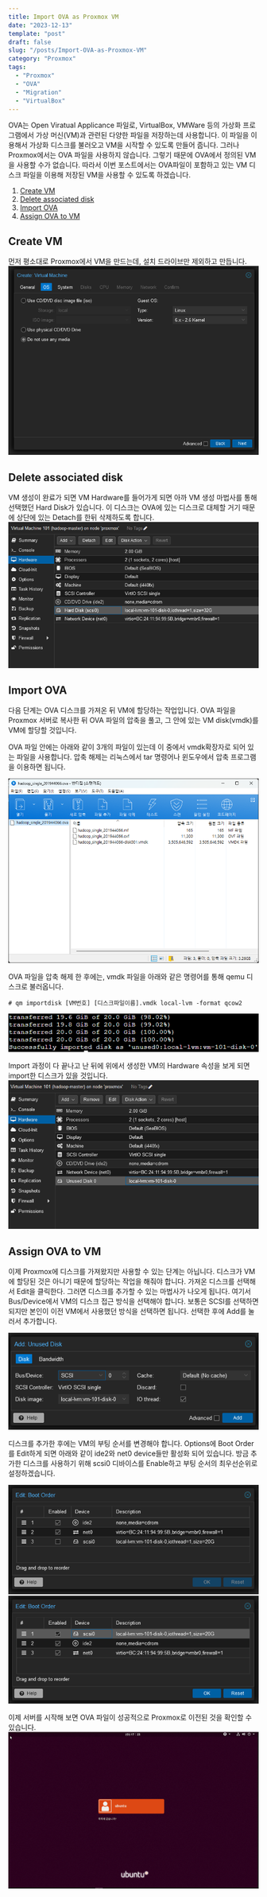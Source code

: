 ```yaml
---
title: Import OVA as Proxmox VM
date: "2023-12-13"
template: "post"
draft: false
slug: "/posts/Import-OVA-as-Proxmox-VM"
category: "Proxmox"
tags:
  - "Proxmox"
  - "OVA"
  - "Migration"
  - "VirtualBox"
---
```

OVA는 Open Viratual Applicance 파일로, VirtualBox, VMWare 등의 가상화 프로그램에서 가상 머신(VM)과 관련된 다양한 파일을 저장하는데 사용합니다. 이 파일을 이용해서 가상화 디스크를 불러오고 VM을 시작할 수 있도록 만들어 줍니다. 그러나 Proxmox에서는 OVA 파일을 사용하지 않습니다. 그렇기 때문에 OVA에서 정의된 VM을 사용할 수가 없습니다. 따라서 이번 포스트에서는 OVA파일이 포함하고 있는 VM 디스크 파일을 이용해 저장된 VM을 사용할 수 있도록 하겠습니다.

1. [Create VM](#Create-VM)
2. [Delete associated disk](#Delete-associated-disk)
3. [Import OVA](#Import-OVA)
4. [Assign OVA to VM](#Assign-OVA-to-VM)

## Create VM
먼저 평소대로 Proxmox에서 VM을 만드는데, 설치 드라이브만 제외하고 만듭니다.
![Create: Virtual Machine](image.png)

## Delete associated disk
VM 생성이 완료가 되면 VM Hardware를 들어가게 되면 아까 VM 생성 마법사를 통해 선택했던 Hard Disk가 있습니다. 이 디스크는 OVA에 있는 디스크로 대체할 거기 때문에 상단에 있는 Detach를 한뒤 삭제하도록 합니다.
![Alt text](image-2.png)

## Import OVA
다음 단계는 OVA 디스크를 가져온 뒤 VM에 할당하는 작업입니다. OVA 파일을 Proxmox 서버로 복사한 뒤 OVA 파일의 압축을 풀고, 그 안에 있는 VM disk(vmdk)를 VM에 할당할 것입니다.

OVA 파일 안에는 아래와 같이 3개의 파일이 있는데 이 중에서 vmdk확장자로 되어 있는 파일을 사용합니다. 압축 해제는 리눅스에서 tar 명령어나 윈도우에서 압축 프로그램을 이용하면 됩니다.

![Alt text](image-3.png)

OVA 파일을 압축 해제 한 후에는, vmdk 파일을 아래와 같은 명령어를 통해 qemu 디스크로 불러옵니다.

    # qm importdisk [VM번호] [디스크파일이름].vmdk local-lvm -format qcow2
![Alt text](image-4.png)

Import 과정이 다 끝나고 난 뒤에 위에서 생성한 VM의 Hardware 속성을 보게 되면 import한 디스크가 있을 것입니다.
![Alt text](image-5.png)

## Assign OVA to VM
이제 Proxmox에 디스크를 가져왔지만 사용할 수 있는 단계는 아닙니다. 디스크가 VM에 할당된 것은 아니기 때문에 할당하는 작업을 해줘야 합니다. 가져온 디스크를 선택해서 Edit을 클릭한다. 그러면 디스크를 추가할 수 있는 마법사가 나오게 됩니다. 여기서 Bus/Device에서 VM의 디스크 접근 방식을 선택해야 합니다. 보통은 SCSI를 선택하면 되지만 본인이 이전 VM에서 사용했던 방식을 선택하면 됩니다. 선택한 후에 Add를 눌러서 추가합니다.

![Alt text](image-6.png)

디스크를 추가한 후에는 VM의 부팅 순서를 변경해야 합니다. Options에 Boot Order를 Edit하게 되면 아래와 같이 ide2와 net0 device들만 활성화 되어 있습니다. 방금 추가한 디스크를 사용하기 위해 scsi0 디바이스를 Enable하고 부팅 순서의 최우선순위로 설정하겠습니다.

![Alt text](image-7.png)
![Alt text](image-8.png)

이제 서버를 시작해 보면 OVA 파일이 성공적으로 Proxmox로 이전된 것을 확인할 수 있습니다.
![Alt text](image-9.png)